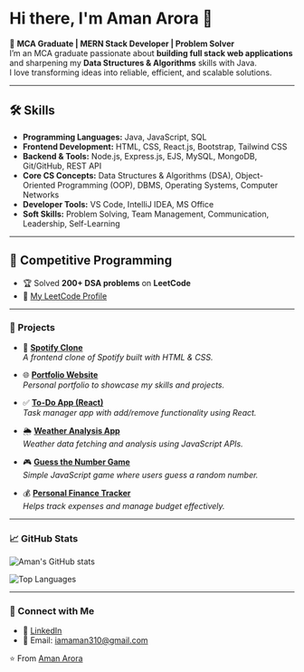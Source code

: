 # Hi there, I'm Aman Arora 👋  

🚀 **MCA Graduate | MERN Stack Developer | Problem Solver**  
I’m an MCA graduate passionate about **building full stack web applications** and sharpening my **Data Structures & Algorithms** skills with Java.  
I love transforming ideas into reliable, efficient, and scalable solutions.  

---

## 🛠️ Skills  

- **Programming Languages:** Java, JavaScript, SQL
- **Frontend Development:** HTML, CSS, React.js, Bootstrap, Tailwind CSS  
- **Backend & Tools:** Node.js, Express.js, EJS, MySQL, MongoDB, Git/GitHub, REST API  
- **Core CS Concepts:** Data Structures & Algorithms (DSA), Object-Oriented Programming (OOP), DBMS, Operating Systems, Computer Networks  
- **Developer Tools:** VS Code, IntelliJ IDEA, MS Office  
- **Soft Skills:** Problem Solving, Team Management, Communication, Leadership, Self-Learning  

---

## 📌 Competitive Programming  

- 🏆 Solved **200+ DSA problems** on **LeetCode**  
- 🔗 [My LeetCode Profile](https://leetcode.com/u/aroraji_codes/)  

---

### 📌 Projects  
- 🎵 [**Spotify Clone**](https://github.com/AmanArora-code/Spotify-Clone)  
  *A frontend clone of Spotify built with HTML & CSS.*  

- 🌐 [**Portfolio Website**](https://github.com/AmanArora-code/Portfolio_Project)  
  *Personal portfolio to showcase my skills and projects.*  

- ✅ [**To-Do App (React)**](https://github.com/AmanArora-code/To-Do-React)  
  *Task manager app with add/remove functionality using React.*  

- 🌦️ [**Weather Analysis App**](https://github.com/AmanArora-code/Weather-Analysis)  
  *Weather data fetching and analysis using JavaScript APIs.*  

- 🎮 [**Guess the Number Game**](https://github.com/AmanArora-code/Guess-the-Number)  
  *Simple JavaScript game where users guess a random number.*  

- 💰 [**Personal Finance Tracker**](https://github.com/AmanArora-code/personal-finance-tracker)  
  *Helps track expenses and manage budget effectively.*  

---

### 📈 GitHub Stats  

![Aman's GitHub stats](https://github-readme-stats.vercel.app/api?username=AmanArora-code&show_icons=true&theme=radical)  

![Top Languages](https://github-readme-stats.vercel.app/api/top-langs/?username=AmanArora-code&layout=compact&theme=radical)  

---

### 🤝 Connect with Me  
- 💼 [LinkedIn](https://www.linkedin.com/in/aman-arora-dev/)  
- 📧 Email: iamaman310@gmail.com 

⭐️ From [Aman Arora](https://github.com/AmanArora-code)
